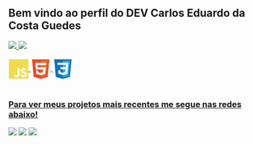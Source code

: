 ## Bem vindo ao perfil do DEV Carlos Eduardo da Costa Guedes

<div>
  <a href="http://github.com/CarlosEGuedes">
  <img height="180cm"src="http://github-readme-stats.vercel.app/api?username=CarlosEGuedes&show_icons=true&theme=tokyonight&include_all_comits=true&count_private=true"/>
  <img height="180cm"src="http://github-readme-stats.vercel.app/api/top-langs/?username=CarlosEGuedes&layout=compact&langs_count=6&theme=tokyonight"/>
</div>

<div style="display: inline_block"><br>
  <img align="center" alt="Js" heitgh="30" width="40" src="http://raw.githubusercontent.com/devicons/devicon/master/icons/javascript/javascript-plain.svg">
  <img align="center" alt="HTML" heitgh="30" width="40" src="http://raw.githubusercontent.com/devicons/devicon/master/icons/html5/html5-original.svg">
  <img align="center" alt="CSS" heitgh="30" width="40" src="http://raw.githubusercontent.com/devicons/devicon/master/icons/css3/css3-original.svg">
</div>

  <br>
  
### Para ver meus projetos mais recentes me segue nas redes abaixo!

<div>
  <a href="https://www.facebook.com/eduardo.guedes.96592/" target="_blank"><img src= "https://img.shields.io/badge/Facebook-0000FF?style=for-the-badge&logo=facebook&logoColor=white" target="_blank"></a>
  <a href="https://www.instagram.com/dudu_111.6/"target="_blank"><img src= "http://img.shields.io/badge/Instagram-3f729b?style=for-the-badge&logo=instagram&logoColor=white" targent="_blank"></a>
  <a href="https://www.linkedin.com/in/carlos-eduardo-da-costa-guedes-3093a8255/" targent="_blank"><img src= "http://img.shields.io/badge/Linkedin-0e76a8?style=for-the-badge&logo=linkedin&logoColor=white" targent="_blank"></a>
</div>

</div>


